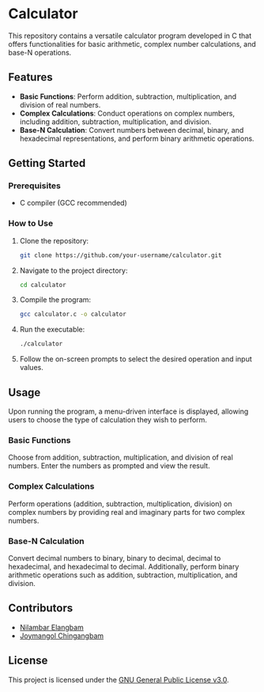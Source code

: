 # Calculator

This repository contains a versatile calculator program developed in C that offers functionalities for basic arithmetic, complex number calculations, and base-N operations.

## Features

- **Basic Functions**: Perform addition, subtraction, multiplication, and division of real numbers.
- **Complex Calculations**: Conduct operations on complex numbers, including addition, subtraction, multiplication, and division.
- **Base-N Calculation**: Convert numbers between decimal, binary, and hexadecimal representations, and perform binary arithmetic operations.

## Getting Started

### Prerequisites

- C compiler (GCC recommended)

### How to Use

1. Clone the repository:

    ```bash
    git clone https://github.com/your-username/calculator.git
    ```

2. Navigate to the project directory:

    ```bash
    cd calculator
    ```

3. Compile the program:

    ```bash
    gcc calculator.c -o calculator
    ```

4. Run the executable:

    ```bash
    ./calculator
    ```

5. Follow the on-screen prompts to select the desired operation and input values.

## Usage

Upon running the program, a menu-driven interface is displayed, allowing users to choose the type of calculation they wish to perform.

### Basic Functions

Choose from addition, subtraction, multiplication, and division of real numbers. Enter the numbers as prompted and view the result.

### Complex Calculations

Perform operations (addition, subtraction, multiplication, division) on complex numbers by providing real and imaginary parts for two complex numbers.

### Base-N Calculation

Convert decimal numbers to binary, binary to decimal, decimal to hexadecimal, and hexadecimal to decimal. Additionally, perform binary arithmetic operations such as addition, subtraction, multiplication, and division.

## Contributors

- [Nilambar Elangbam](link-to-profile)
- [Joymangol Chingangbam](link-to-profile)

## License

This project is licensed under the [GNU General Public License v3.0](LICENSE).

